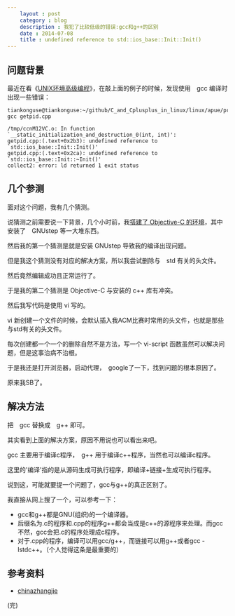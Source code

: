 ```yaml
---
    layout : post 
    category : blog
    description : 我犯了比较低级的错误:gcc和g++的区别
    date : 2014-07-08
    title : undefined reference to std::ios_base::Init::Init()
---
```


## 问题背景


最近在看《[UNIX环境高级编程](<https://github.com/tiankonguse/C_and_Cplusplus_in_linux/tree/master/linux/apue>)》，在敲上面的例子的时候，发现使用　gcc 编译时出现一些错误：


```text
tiankonguse@tiankonguse:~/github/C_and_Cplusplus_in_linux/linux/apue/process$ gcc getpid.cpp 

/tmp/ccnM12VC.o: In function `__static_initialization_and_destruction_0(int, int)':
getpid.cpp:(.text+0x2b3): undefined reference to `std::ios_base::Init::Init()'
getpid.cpp:(.text+0x2ca): undefined reference to `std::ios_base::Init::~Init()'
collect2: error: ld returned 1 exit status

```

## 几个参测

面对这个问题，我有几个猜测。

说猜测之前需要说一下背景，几个小时前，我[搭建了 Objective-C 的环境](<https://github.com/tiankonguse/C_and_Cplusplus_in_linux/tree/master/objective-c>)，其中安装了　GNUstep 等一大堆东西。

然后我的第一个猜测是就是安装 GNUstep 导致我的编译出现问题。

但是我这个猜测没有对应的解决方案，所以我尝试删除与　std 有关的头文件。

然后竟然编辑成功且正常运行了。

于是我的第二个猜测是 Objective-C 与安装的 c++ 库有冲突。

然后我写代码是使用 vi 写的。

vi 新创建一个文件的时候，会默认插入我ACM比赛时常用的头文件，也就是那些与std有关的头文件。

每次创建都一个一个的删除自然不是方法，写一个 vi-script 函数虽然可以解决问题，但是这事治病不治根。

于是我还是打开浏览器，启动代理，　google了一下，找到问题的根本原因了。

原来我SB了。

## 解决方法

把　gcc 替换成　g++ 即可。

其实看到上面的解决方案，原因不用说也可以看出来吧。

gcc 主要用于编译c程序，　g++ 用于编译c++程序，当然也可以编译c程序。

这里的'编译'指的是从源码生成可执行程序，即编译+链接+生成可执行程序。

说到这，可能就要提一个问题了，gcc与g++的真正区别了。


我直接从网上搜了一个，可以参考一下：

* gcc和g++都是GNU(组织)的一个编译器。
* 后缀名为.c的程序和.cpp的程序g++都会当成是c++的源程序来处理。而gcc不然，gcc会把.c的程序处理成c程序。
* 对于.cpp的程序，编译可以用gcc/g++，而链接可以用g++或者gcc -lstdc++。（个人觉得这条是最重要的）


## 参考资料

* [chinazhangjie](<http://www.cnblogs.com/chinazhangjie/archive/2011/05/23/2054598.html>)

(完)
